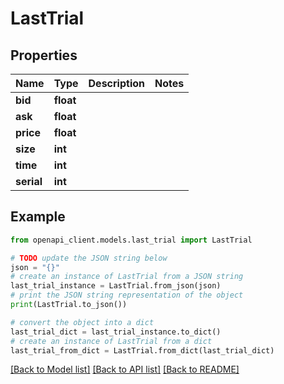 # LastTrial


## Properties

Name | Type | Description | Notes
------------ | ------------- | ------------- | -------------
**bid** | **float** |  | 
**ask** | **float** |  | 
**price** | **float** |  | 
**size** | **int** |  | 
**time** | **int** |  | 
**serial** | **int** |  | 

## Example

```python
from openapi_client.models.last_trial import LastTrial

# TODO update the JSON string below
json = "{}"
# create an instance of LastTrial from a JSON string
last_trial_instance = LastTrial.from_json(json)
# print the JSON string representation of the object
print(LastTrial.to_json())

# convert the object into a dict
last_trial_dict = last_trial_instance.to_dict()
# create an instance of LastTrial from a dict
last_trial_from_dict = LastTrial.from_dict(last_trial_dict)
```
[[Back to Model list]](../README.md#documentation-for-models) [[Back to API list]](../README.md#documentation-for-api-endpoints) [[Back to README]](../README.md)



